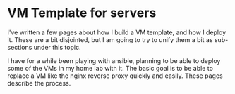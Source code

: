 # VM Template for servers

I've written a few pages about how I build a VM template, and how I deploy it.  These are a bit disjointed, but I am going to try to unify them a bit as sub-sections under this topic. &#x20;



I have for a while been playing with ansible, planning to be able to deploy some of the VMs in my home lab with it. The basic goal is to be able to replace a VM like the nginx reverse proxy quickly and easily.  These pages describe the process. &#x20;
